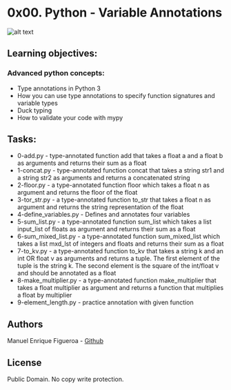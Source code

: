# 0x00. Python - Variable Annotations
![alt text](https://external-content.duckduckgo.com/iu/?u=https%3A%2F%2Fwww.holbertonschool.com%2Fholberton-logo-simple.png&f=1&nofb=1)


## Learning objectives: 
### Advanced python concepts:

* Type annotations in Python 3
* How you can use type annotations to specify function signatures and variable types
* Duck typing
* How to validate your code with mypy

## Tasks:

* 0-add.py -  type-annotated function add that takes a float a and a float b as arguments and returns their sum as a float
* 1-concat.py - type-annotated function concat that takes a string str1 and a string str2 as arguments and returns a concatenated string
* 2-floor.py -  a type-annotated function floor which takes a float n as argument and returns the floor of the float
* 3-tor_str.py -  a type-annotated function to_str that takes a float n as argument and returns the string representation of the float
* 4-define_variables.py - Defines and annotates four variables
* 5-sum_list.py - a type-annotated function sum_list which takes a list input_list of floats as argument and returns their sum as a float
* 6-sum_mixed_list.py - a type-annotated function sum_mixed_list which takes a list mxd_lst of integers and floats and returns their sum as a float
* 7-to_kv.py - a type-annotated function to_kv that takes a string k and an int OR float v as arguments and returns a tuple. The first element of the tuple is the string k. The second element is the square of the int/float v and should be annotated as a float
* 8-make_multiplier.py -  a type-annotated function make_multiplier that takes a float multiplier as argument and returns a function that multiplies a float by multiplier
* 9-element_length.py - practice annotation with given function

## Authors
Manuel Enrique Figueroa - [Github](https://github.com/FicusCarica308)

## License
Public Domain. No copy write protection.
